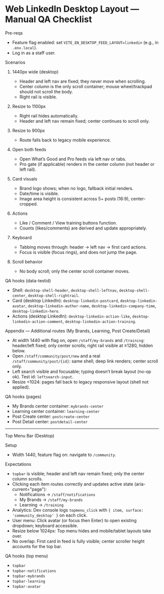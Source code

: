 # Web LinkedIn Desktop Layout — Manual QA Checklist

Pre-reqs
- Feature flag enabled: set `VITE_EN_DESKTOP_FEED_LAYOUT=linkedin` (e.g., in `.env.local`).
- Log in as a staff user.

Scenarios
1) 1440px wide (desktop)
   - Header and left nav are fixed; they never move when scrolling.
   - Center column is the only scroll container; mouse wheel/trackpad should not scroll the body.
   - Right rail is visible.

2) Resize to 1100px
   - Right rail hides automatically.
   - Header and left nav remain fixed; center continues to scroll only.

3) Resize to 900px
   - Route falls back to legacy mobile experience.

4) Open both feeds
   - Open What’s Good and Pro feeds via left nav or tabs.
   - Pro gate (if applicable) renders in the center column (not header or left rail).

5) Card visuals
   - Brand logo shows; when no logo, fallback initial renders.
   - Date/time is visible.
   - Image area height is consistent across 5+ posts (16:9), center-cropped.

6) Actions
   - Like / Comment / View training buttons function.
   - Counts (likes/comments) are derived and update appropriately.

7) Keyboard
   - Tabbing moves through: header → left nav → first card actions.
   - Focus is visible (focus rings), and does not jump the page.

8) Scroll behavior
   - No body scroll; only the center scroll container moves.

QA hooks (data-testid)
- Shell: `desktop-shell-header`, `desktop-shell-leftnav`, `desktop-shell-center`, `desktop-shell-rightrail`.
- Card (desktop LinkedIn): `desktop-linkedin-postcard`, `desktop-linkedin-avatar`, `desktop-linkedin-author-name`, `desktop-linkedin-company-time`, `desktop-linkedin-hero`.
- Actions (desktop LinkedIn): `desktop-linkedin-action-like`, `desktop-linkedin-action-comment`, `desktop-linkedin-action-training`.

Appendix — Additional routes (My Brands, Learning, Post Create/Detail)

- At width 1440 with flag on, open `/staff/my-brands` and `/training`: header/left fixed; only center scrolls; right rail visible at ≥1280, hidden below.
- Open `/staff/community/post/new` and a real `/staff/community/post/{id}`: same shell; deep link renders; center scroll only.
- Left search visible and focusable; typing doesn’t break layout (no-op ok). Test id: `leftsearch-input`.
- Resize <1024: pages fall back to legacy responsive layout (shell not applied).

QA hooks (pages)
- My Brands center container: `mybrands-center`
- Learning center container: `learning-center`
- Post Create center: `postcreate-center`
- Post Detail center: `postdetail-center`

---

Top Menu Bar (Desktop)

Setup
- Width 1440, feature flag on: navigate to `/community`.

Expectations
- `topbar` is visible; header and left nav remain fixed; only the center column scrolls.
- Clicking each item routes correctly and updates active state (aria-current="page"):
  - Notifications → `/staff/notifications`
  - My Brands → `/staff/my-brands`
  - Learning → `/training`
- Analytics: Dev console logs `topmenu_click` with `{ item, surface: 'community_desktop' }` on each click.
- User menu: Click avatar (or focus then Enter) to open existing dropdown; keyboard accessible.
- Resize below 1024px: Top menu hides and mobile/tablet layouts take over.
- No overlap: First card in feed is fully visible; center scroller height accounts for the top bar.

QA hooks (top menu)
- `topbar`
- `topbar-notifications`
- `topbar-mybrands`
- `topbar-learning`
- `topbar-avatar`
